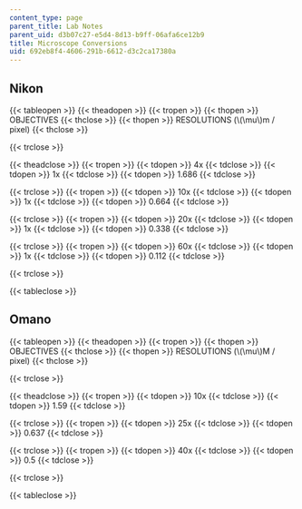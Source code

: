 ```yaml
---
content_type: page
parent_title: Lab Notes
parent_uid: d3b07c27-e5d4-8d13-b9ff-06afa6ce12b9
title: Microscope Conversions
uid: 692eb8f4-4606-291b-6612-d3c2ca17380a
---
```


Nikon
-----

{{< tableopen >}}
{{< theadopen >}}
{{< tropen >}}
{{< thopen >}}
OBJECTIVES
{{< thclose >}}
{{< thopen >}}
RESOLUTIONS (\\(\\mu\\)m / pixel)
{{< thclose >}}

{{< trclose >}}

{{< theadclose >}}
{{< tropen >}}
{{< tdopen >}}
4x
{{< tdclose >}}
{{< tdopen >}}
1x
{{< tdclose >}}
{{< tdopen >}}
1.686
{{< tdclose >}}

{{< trclose >}}
{{< tropen >}}
{{< tdopen >}}
10x
{{< tdclose >}}
{{< tdopen >}}
1x
{{< tdclose >}}
{{< tdopen >}}
0.664
{{< tdclose >}}

{{< trclose >}}
{{< tropen >}}
{{< tdopen >}}
20x
{{< tdclose >}}
{{< tdopen >}}
1x
{{< tdclose >}}
{{< tdopen >}}
0.338
{{< tdclose >}}

{{< trclose >}}
{{< tropen >}}
{{< tdopen >}}
60x
{{< tdclose >}}
{{< tdopen >}}
1x
{{< tdclose >}}
{{< tdopen >}}
0.112
{{< tdclose >}}

{{< trclose >}}

{{< tableclose >}}

Omano
-----

{{< tableopen >}}
{{< theadopen >}}
{{< tropen >}}
{{< thopen >}}
OBJECTIVES
{{< thclose >}}
{{< thopen >}}
RESOLUTIONS (\\(\\mu\\)M / pixel)
{{< thclose >}}

{{< trclose >}}

{{< theadclose >}}
{{< tropen >}}
{{< tdopen >}}
10x
{{< tdclose >}}
{{< tdopen >}}
1.59
{{< tdclose >}}

{{< trclose >}}
{{< tropen >}}
{{< tdopen >}}
25x
{{< tdclose >}}
{{< tdopen >}}
0.637
{{< tdclose >}}

{{< trclose >}}
{{< tropen >}}
{{< tdopen >}}
40x
{{< tdclose >}}
{{< tdopen >}}
0.5
{{< tdclose >}}

{{< trclose >}}

{{< tableclose >}}
